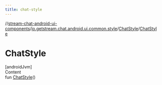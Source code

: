 ```yaml
---
title: chat-style
---
```

//[stream-chat-android-ui-components](../../../index.md)/[io.getstream.chat.android.ui.common.style](../index.md)/[ChatStyle](index.md)/[ChatStyle](ChatStyle.md)



# ChatStyle  
[androidJvm]  
Content  
fun [ChatStyle](ChatStyle.md)()  



